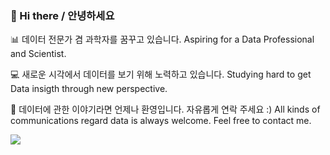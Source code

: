 ### 👋 Hi there / 안녕하세요


📊 데이터 전문가 겸 과학자를 꿈꾸고 있습니다. Aspiring for a Data Professional and Scientist.

💻 새로운 시각에서 데이터를 보기 위해 노력하고 있습니다. Studying hard to get Data insigth through new perspective.

💬 데이터에 관한 이야기라면 언제나 환영입니다. 자유롭게 연락 주세요 :) All kinds of communications regard data is always welcome. Feel free to contact me. 


<a href="https://www.linkedin.com/in/grace-eunhye-kim/" target="_blank"><img src="https://img.shields.io/badge/LinkedIn-FFFFFF?style=flat&logo=#0A66C2&logoColor=FFFFFF"/></a>

<!--
**eunhyekim-grace/eunhyekim-grace** is a ✨ _special_ ✨ repository because its `README.md` (this file) appears on your GitHub profile.

Here are some ideas to get you started:

- 🔭 I’m currently working on ...
- 🌱 I’m currently learning ...
- 👯 I’m looking to collaborate on ...
- 🤔 I’m looking for help with ...
- 💬 Ask me about ...
- 📫 How to reach me: ...
- 😄 Pronouns: ...
- ⚡ Fun fact: ...
-->

